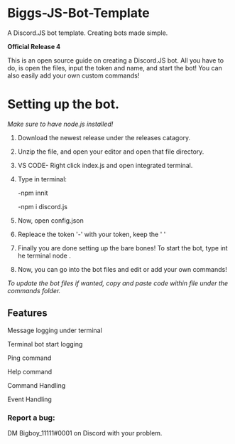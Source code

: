 # Biggs-JS-Bot-Template
A Discord.JS bot template.
Creating bots made simple.

**Official Release 4**


This is an open source guide on creating a Discord.JS bot. All you have to do, is open the files, input the token and name, and start the bot! You can also easily add your own custom commands!

# Setting up the bot.

*Make sure to have node.js installed!*

1. Download the newest release under the releases catagory.
2. Unzip the file, and open your editor and open that file directory.
3. VS CODE- Right click index.js and open integrated terminal.
4. Type in terminal:


     -npm innit
     
     
     -npm i discord.js
     
     
5. Now, open config.json
6. Repleace the token '-' with your token, keep the ' '
7. Finally you are done setting up the bare bones! To start the bot, type int he terminal node .
8. Now, you can go into the bot files and edit or add your own commands!

*To update the bot files if wanted, copy and paste code within file under the commands folder.*

## Features
Message logging under terminal

Terminal bot start logging

Ping command

Help command

Command Handling

Event Handling


### Report a bug:
DM Bigboy_11111#0001 on Discord with your problem.
